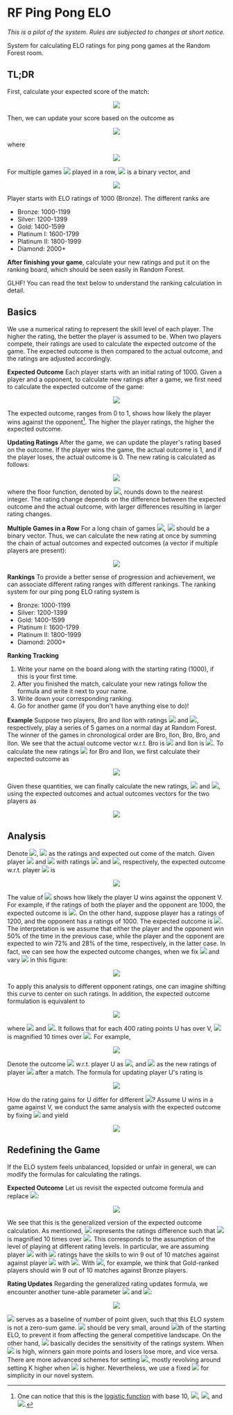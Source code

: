 #  RF Ping Pong ELO
  
  
*This is a pilot of the system. Rules are subjected to changes at short notice.*
  
System for calculating ELO ratings for ping pong games at the Random Forest room.
  
##  TL;DR
  
  
First, calculate your expected score of the match:
  
<p align="center"><img src="https://latex.codecogs.com/gif.latex?&#x5C;text{expected&#x5C;_outcome}%20=%20&#x5C;frac{1}{1%20+%2010^{(&#x5C;text{opponent&#x5C;_rating}%20-%20&#x5C;text{your&#x5C;_rating})%20&#x2F;%20400}}"/></p>  
  
  
Then, we can update your score based on the outcome as
<p align="center"><img src="https://latex.codecogs.com/gif.latex?&#x5C;text{new&#x5C;_rating}%20&#x5C;&#x5C;=%20&#x5C;lfloor&#x5C;text{old&#x5C;_rating}%20+%205%20&#x5C;times%20&#x5C;text{actual&#x5C;_outcome}%20+%2064%20&#x5C;times%20(&#x5C;text{actual&#x5C;_outcome}%20-%20&#x5C;text{expected&#x5C;_outcome})&#x5C;rfloor,"/></p>  
  
  
where
  
<p align="center"><img src="https://latex.codecogs.com/gif.latex?&#x5C;text{actual&#x5C;_score}%20=%20&#x5C;begin{cases}%20%201%20&amp;%20&#x5C;text{if%20you%20win,}%20&#x5C;&#x5C;%20%200%20&amp;%20&#x5C;text{if%20you%20lose.}&#x5C;end{cases}"/></p>  
  
  
For multiple games <img src="https://latex.codecogs.com/gif.latex?i"/> played in a row, <img src="https://latex.codecogs.com/gif.latex?&#x5C;text{actual&#x5C;_outcome}"/> is a binary vector, and
  
<p align="center"><img src="https://latex.codecogs.com/gif.latex?&#x5C;text{new&#x5C;_rating}%20=%20&#x5C;lfloor&#x5C;text{old&#x5C;_rating}%20+%20&#x5C;sum_i%205&#x5C;times%20&#x5C;text{actual&#x5C;_outcome}_i%20&#x5C;&#x5C;+%2064%20&#x5C;times%20(&#x5C;sum_i&#x5C;text{actual&#x5C;_outcome}_i%20-%20&#x5C;sum_i&#x5C;text{expected&#x5C;_outcome}_i)&#x5C;rfloor,"/></p>  
  
  
Player starts with ELO ratings of 1000 (Bronze). The different ranks are
  
- Bronze: 1000-1199
- Silver: 1200-1399
- Gold: 1400-1599
- Platinum I: 1600-1799
- Platinum II: 1800-1999
- Diamond: 2000+
  
**After finishing your game**, calculate your new ratings and put it on the ranking board, which should be seen easily in Random Forest.
  
GLHF! You can read the text below to understand the ranking calculation in detail.
  
##  Basics
  
  
We use a numerical rating to represent the skill level of each player. The higher the rating, the better the player is assumed to be. When two players compete, their ratings are used to calculate the expected outcome of the game. The expected outcome is then compared to the actual outcome, and the ratings are adjusted accordingly.
  
**Expected Outcome**
Each player starts with an initial rating of 1000. Given a player and a opponent, to calculate new ratings after a game, we first need to calculate the expected outcome of the game:
  
<p align="center"><img src="https://latex.codecogs.com/gif.latex?&#x5C;text{expected&#x5C;_outcome}%20=%20&#x5C;frac{1}{1%20+%2010^{(&#x5C;text{opponent&#x5C;_rating}%20-%20&#x5C;text{player&#x5C;_rating})%20&#x2F;%20400}}"/></p>  
  
  
The expected outcome, ranges from 0 to 1, shows how likely the player wins against the opponent[^1]. The higher the player ratings, the higher the expected outcome.
  
**Updating Ratings**
After the game, we can update the player's rating based on the outcome. If the player wins the game, the actual outcome is 1, and if the player loses, the actual outcome is 0. The new rating is calculated as follows:
  
<p align="center"><img src="https://latex.codecogs.com/gif.latex?&#x5C;text{new&#x5C;_rating}%20&#x5C;&#x5C;=%20&#x5C;lfloor&#x5C;text{old&#x5C;_rating}%20+%205%20&#x5C;times%20&#x5C;text{actual&#x5C;_outcome}%20%20+%2064%20&#x5C;times%20(&#x5C;text{actual&#x5C;_outcome}%20-%20&#x5C;text{expected&#x5C;_outcome})&#x5C;rfloor,"/></p>  
  
  
where the floor function, denoted by <img src="https://latex.codecogs.com/gif.latex?&#x5C;lfloor%20x%20&#x5C;rfloor"/>, rounds down to the nearest integer. The rating change depends on the difference between the expected outcome and the actual outcome, with larger differences resulting in larger rating changes.
  
**Multiple Games in a Row**
For a long chain of games <img src="https://latex.codecogs.com/gif.latex?i"/>, <img src="https://latex.codecogs.com/gif.latex?&#x5C;text{actual&#x5C;_outcome}"/> should be a binary vector. Thus, we can calculate the new rating at once by summing the chain of actual outcomes and expected outcomes (a vector if multiple players are present):
  
<p align="center"><img src="https://latex.codecogs.com/gif.latex?&#x5C;text{new&#x5C;_rating}%20=%20&#x5C;lfloor&#x5C;text{old&#x5C;_rating}%20+%20&#x5C;sum_i%205&#x5C;times%20&#x5C;text{actual&#x5C;_outcome}_i%20&#x5C;&#x5C;+%2064%20&#x5C;times%20(&#x5C;sum_i&#x5C;text{actual&#x5C;_outcome}_i%20-%20&#x5C;sum_i&#x5C;text{expected&#x5C;_outcome}_i)&#x5C;rfloor,"/></p>  
  
  
**Rankings**
To provide a better sense of progression and achievement, we can associate different rating ranges with different rankings. The ranking system for our ping pong ELO rating system is
  
- Bronze: 1000-1199
- Silver: 1200-1399
- Gold: 1400-1599
- Platinum I: 1600-1799
- Platinum II: 1800-1999
- Diamond: 2000+
  
**Ranking Tracking**
  
1. Write your name on the board along with the starting rating (1000), if this is your first time.
2. After you finished the match, calculate your new ratings follow the formula and write it next to your name.
3. Write down your corresponding ranking.
4. Go for another game (if you don't have anything else to do)!
  
**Example**
Suppose two players, Bro and Ilon with ratings <img src="https://latex.codecogs.com/gif.latex?1200"/> and <img src="https://latex.codecogs.com/gif.latex?1150"/>, respectively, play a series of 5 games on a normal day at Random Forest. The winner of the games in chronological order are Bro, Ilon, Bro, Bro, and Ilon. We see that the actual outcome vector w.r.t. Bro is <img src="https://latex.codecogs.com/gif.latex?O_{&#x5C;text{Bro}}%20=%20[1,0,1,1,0]"/> and Ilon is <img src="https://latex.codecogs.com/gif.latex?O_{&#x5C;text{Ilon}}%20=%20[0,1,0,0,1]"/>. To calculate the new ratings <img src="https://latex.codecogs.com/gif.latex?R&#x27;_{&#x5C;text{Bro}},%20R&#x27;_{&#x5C;text{Ilon}}"/> for Bro and Ilon, we first calculate their expected outcome as
  
<p align="center"><img src="https://latex.codecogs.com/gif.latex?E_{&#x5C;text{Bro}}%20=%20&#x5C;frac{1}{1%20+%2010^{(1150%20-%201200)&#x2F;400}}%20&#x5C;approx%200.5714,%20&#x5C;&#x5C;E_{&#x5C;text{Ilon}}%20=%20&#x5C;frac{1}{1%20+%2010^{(1200%20-%201150)&#x2F;400}}%20&#x5C;approx%200.4285."/></p>  
  
  
Given these quantities, we can finally calculate the new ratings, <img src="https://latex.codecogs.com/gif.latex?R&#x27;_{&#x5C;text{Bro}}"/> and <img src="https://latex.codecogs.com/gif.latex?R&#x27;_{&#x5C;text{Ilon}}"/>, using the expected outcomes and actual outcomes vectors for the two players as
  
<p align="center"><img src="https://latex.codecogs.com/gif.latex?R&#x27;_{&#x5C;text{Bro}}%20=%201200%20+%205%20&#x5C;times%20(1%20+%200%20+%201%20+%201%20+%200)%20&#x5C;&#x5C;%20+%2064&#x5C;times%20&#x5C;left((1%20+%200%20+%201%20+%201%20+%200)%20-%205&#x5C;times%200.5714%20&#x5C;right)%20=%201224,&#x5C;&#x5C;R&#x27;_{&#x5C;text{Bro}}%20=%201150%20+%205%20&#x5C;times%20(0%20+%201%20+%200%20+%200%20+%201)%20&#x5C;&#x5C;%20+%2064&#x5C;times%20&#x5C;left((0%20+%201%20+%200%20+%200%20+%201)%20-%205&#x5C;times%200.4285%20&#x5C;right)%20=%20%201150."/></p>  
  
  
##  Analysis
  
  
Denote <img src="https://latex.codecogs.com/gif.latex?R"/>, <img src="https://latex.codecogs.com/gif.latex?E"/> as the ratings and expected out come of the match. Given player <img src="https://latex.codecogs.com/gif.latex?U"/> and <img src="https://latex.codecogs.com/gif.latex?V"/> with ratings <img src="https://latex.codecogs.com/gif.latex?R_U"/> and <img src="https://latex.codecogs.com/gif.latex?R_V"/>, respectively, the expected outcome w.r.t. player <img src="https://latex.codecogs.com/gif.latex?U"/> is
<p align="center"><img src="https://latex.codecogs.com/gif.latex?E_U%20=%20&#x5C;frac{1}{1%20+%2010^{(R_V%20-%20R_U)&#x2F;400}}."/></p>  
  
  
The value of <img src="https://latex.codecogs.com/gif.latex?E_U%20&#x5C;in%20(0,1)"/> shows how likely the player U wins against the opponent V. For example, if the ratings of both the player and the opponent are 1000, the expected outcome is <img src="https://latex.codecogs.com/gif.latex?0.5"/>. On the other hand, suppose player has a ratings of 1200, and the opponent has a ratings of 1000. The expected outcome is <img src="https://latex.codecogs.com/gif.latex?&#x5C;approx%200.72"/>. The interpretation is we assume that either the player and the opponent win 50% of the time in the previous case, while the player and the opponent are expected to win 72% and 28% of the time, respectively, in the latter case. In fact, we can see how the expected outcome changes, when we fix <img src="https://latex.codecogs.com/gif.latex?&#x5C;R_V%20=%201000"/> and vary <img src="https://latex.codecogs.com/gif.latex?R_U"/> in this figure:
  
<p align="center">
  <img src="assets/elo.png" />
</p>
  
To apply this analysis to different opponent ratings, one can imagine shifting this curve to center on such ratings. In addition, the expected outcome formulation is equivalent to
  
<p align="center"><img src="https://latex.codecogs.com/gif.latex?E_U%20=%20&#x5C;frac{Q_U}{Q_U%20+%20Q_V}"/></p>  
  
  
where <img src="https://latex.codecogs.com/gif.latex?Q_U%20=%2010^{R_U&#x2F;400}"/> and <img src="https://latex.codecogs.com/gif.latex?Q_V%20=%2010^{R_V&#x2F;400}"/>. It follows that for each 400 rating points U has over V, <img src="https://latex.codecogs.com/gif.latex?E_U"/> is magnified 10 times over <img src="https://latex.codecogs.com/gif.latex?E_V"/>. For example,
  
<p align="center"><img src="https://latex.codecogs.com/gif.latex?&#x5C;begin{align*}&amp;R_V%20=%201000,%20R_U%20=%201400%20&#x5C;Rightarrow%20E_U%20=%2010%20&#x5C;times%20E_V%20&#x5C;approx%200.91,%20&#x5C;&#x5C;&amp;R_V%20=%201000,%20R_U%20=%201800%20&#x5C;Rightarrow%20E_U%20=%2010^2%20&#x5C;times%20E_V%20&#x5C;approx%200.99.%20&#x5C;&#x5C;&#x5C;end{align*}"/></p>  
  
  
Denote the outcome <img src="https://latex.codecogs.com/gif.latex?O"/> w.r.t. player U as <img src="https://latex.codecogs.com/gif.latex?O_U"/>, and <img src="https://latex.codecogs.com/gif.latex?R&#x27;_A"/> as the new ratings of player <img src="https://latex.codecogs.com/gif.latex?U"/> after a match. The formula for updating player U's rating is
  
<p align="center"><img src="https://latex.codecogs.com/gif.latex?R&#x27;_U%20=%20R_U%20+%205O_U%20+%2064(O_U%20-%20E_U)"/></p>  
  
  
How do the rating gains for U differ for different <img src="https://latex.codecogs.com/gif.latex?R_U"/>? Assume U wins in a game against V, we conduct the same analysis with the expected outcome by fixing <img src="https://latex.codecogs.com/gif.latex?R_V=1000"/> and yield
  
<p align="center">
  <img src="assets/rating_gain.png" />
</p>
  
##  Redefining the Game
  
  
If the ELO system feels unbalanced, lopsided or unfair in general, we can modify the formulas for calculating the ratings.
  
**Expected Outcome**
Let us revisit the expected outcome formula and replace <img src="https://latex.codecogs.com/gif.latex?S=400"/>:
  
<p align="center"><img src="https://latex.codecogs.com/gif.latex?E_U%20=%20&#x5C;frac{1}{1%20+%2010^{(R_V%20-%20R_U)&#x2F;S}}."/></p>  
  
  
We see that this is the generalized version of the expected outcome calculation. As mentioned, <img src="https://latex.codecogs.com/gif.latex?S"/> represents the ratings difference such that <img src="https://latex.codecogs.com/gif.latex?E_U"/> is magnified 10 times over <img src="https://latex.codecogs.com/gif.latex?E_V"/>. This corresponds to the assumption of the level of playing at different rating levels. In particular, we are assuming player <img src="https://latex.codecogs.com/gif.latex?U"/> with <img src="https://latex.codecogs.com/gif.latex?R_U"/> ratings have the skills to win 9 out of 10 matches against against player <img src="https://latex.codecogs.com/gif.latex?V"/> with <img src="https://latex.codecogs.com/gif.latex?R_U%20-%20S"/>. With <img src="https://latex.codecogs.com/gif.latex?S=500"/>, for example, we think that Gold-ranked players should win 9 out of 10 matches against Bronze players.
  
**Rating Updates**
Regarding the generalized rating updates formula, we encounter another tune-able parameter <img src="https://latex.codecogs.com/gif.latex?K"/> and <img src="https://latex.codecogs.com/gif.latex?B"/>:
  
<p align="center"><img src="https://latex.codecogs.com/gif.latex?R&#x27;_U%20=%20R_U%20+%20B%20+%20K(O_U%20-%20E_U)"/></p>  
  
<img src="https://latex.codecogs.com/gif.latex?B"/> serves as a baseline of number of point given, such that this ELO system is not a zero-sum game. <img src="https://latex.codecogs.com/gif.latex?B"/> should be very small, around <img src="https://latex.codecogs.com/gif.latex?1&#x2F;20"/>th of the starting ELO, to prevent it from affecting the general competitive landscape. On the other hand, <img src="https://latex.codecogs.com/gif.latex?K"/> basically decides the sensitivity of the ratings system. When <img src="https://latex.codecogs.com/gif.latex?K"/> is high, winners gain more points and losers lose more, and vice versa. There are more advanced schemes for setting <img src="https://latex.codecogs.com/gif.latex?K"/>, mostly revolving around setting K higher when <img src="https://latex.codecogs.com/gif.latex?R_U"/> is higher. Nevertheless, we use a fixed <img src="https://latex.codecogs.com/gif.latex?K"/> for simplicity in our novel system.
  
[^1]: One can notice that this is the [logistic function](https://en.wikipedia.org/wiki/Logistic_function ) with base 10, <img src="https://latex.codecogs.com/gif.latex?L=1"/>, <img src="https://latex.codecogs.com/gif.latex?k=1&#x2F;400"/>, and <img src="https://latex.codecogs.com/gif.latex?x_0%20=%20&#x5C;text{opponent&#x5C;_rating}"/>.
  